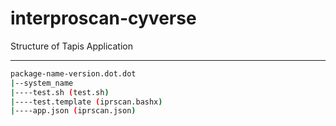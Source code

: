 # interproscan-cyverse

Structure of Tapis Application

------------------------------

```sh
package-name-version.dot.dot
|--system_name
|----test.sh (test.sh)
|----test.template (iprscan.bashx)
|----app.json (iprscan.json)
```
